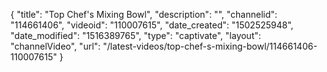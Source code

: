 {
    "title": "Top Chef's Mixing Bowl",
    "description": "",
    "channelid": "114661406",
    "videoid": "110007615",
    "date_created": "1502525948",
    "date_modified": "1516389765",
    "type": "captivate",
    "layout": "channelVideo",
    "url": "\/latest-videos\/top-chef-s-mixing-bowl\/114661406-110007615"
}
